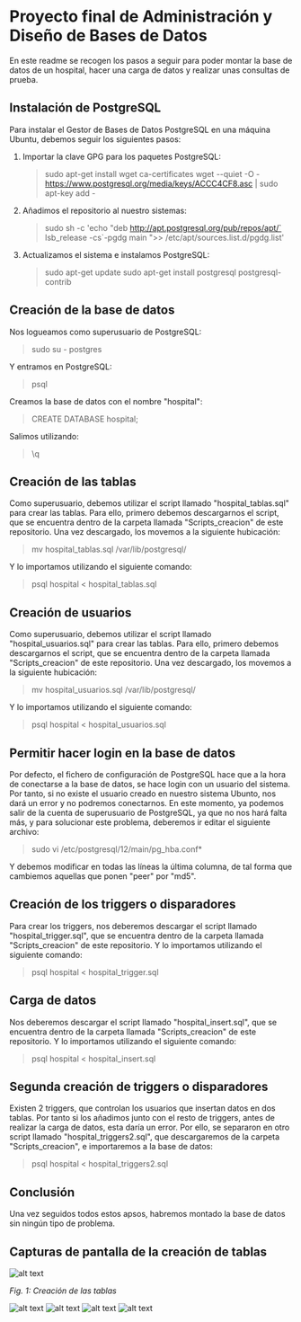 # Proyecto final de Administración y Diseño de Bases de Datos

En este readme se recogen los pasos a seguir para poder montar la base de datos de un hospital, hacer una carga de datos y realizar unas consultas de prueba.

## Instalación de PostgreSQL
Para instalar el Gestor de Bases de Datos PostgreSQL en una máquina Ubuntu, debemos seguir los siguientes pasos:

1. Importar la clave GPG para los paquetes PostgreSQL:

   > sudo apt-get install wget ca-certificates
   > wget --quiet -O - https://www.postgresql.org/media/keys/ACCC4CF8.asc | sudo apt-key add -
2. Añadimos el repositorio al nuestro sistemas:

   > sudo sh -c 'echo "deb http://apt.postgresql.org/pub/repos/apt/` lsb_release -cs`-pgdg main ">> /etc/apt/sources.list.d/pgdg.list'
3. Actualizamos el sistema e instalamos PostgreSQL:

   > sudo apt-get update
   > sudo apt-get install postgresql postgresql-contrib

## Creación de la base de datos
Nos logueamos como superusuario de PostgreSQL:
   > sudo su - postgres
  
Y entramos en PostgreSQL:
   > psql
  
Creamos la base de datos con el nombre "hospital":
   > CREATE DATABASE hospital;
   
Salimos utilizando:
   >\q
   
## Creación de las tablas
Como superusuario, debemos utilizar el script llamado "hospital_tablas.sql" para crear las tablas. Para ello, primero debemos descargarnos el script, que se encuentra dentro de la carpeta llamada "Scripts_creacion" de este repositorio. Una vez descargado, los movemos a la siguiente hubicación:
   > mv hospital_tablas.sql /var/lib/postgresql/
    
Y lo importamos utilizando el siguiente comando:
   > psql hospital < hospital_tablas.sql
    
## Creación de usuarios
Como superusuario, debemos utilizar el script llamado "hospital_usuarios.sql" para crear las tablas. Para ello, primero debemos descargarnos el script, que se encuentra dentro de la carpeta llamada "Scripts_creacion" de este repositorio. Una vez descargado, los movemos a la siguiente hubicación:
   > mv hospital_usuarios.sql /var/lib/postgresql/
   
Y lo importamos utilizando el siguiente comando:
   > psql hospital < hospital_usuarios.sql
   
   
## Permitir hacer login en la base de datos
Por defecto, el fichero de configuración de PostgreSQL hace que a la hora de conectarse a la base de datos, se hace login con un usuario del sistema. Por tanto, si no existe el usuario creado en nuestro sistema Ubunto, nos dará un error y no podremos conectarnos. En este momento, ya podemos salir de la cuenta de superusuario de PostgreSQL, ya que no nos hará falta más, y para solucionar este problema, deberemos ir editar el siguiente archivo:
   > sudo vi /etc/postgresql/12/main/pg_hba.conf*

Y debemos modificar en todas las líneas la última columna, de tal forma que cambiemos aquellas que ponen "peer" por "md5".


## Creación de los triggers o disparadores
Para crear los triggers, nos deberemos descargar el script llamado "hospital_trigger.sql", que se encuentra dentro de la carpeta llamada "Scripts_creacion" de este repositorio. Y lo importamos utilizando el siguiente comando:
   > psql hospital < hospital_trigger.sql
   
## Carga de datos
Nos deberemos descargar el script llamado "hospital_insert.sql", que se encuentra dentro de la carpeta llamada "Scripts_creacion" de este repositorio. Y lo importamos utilizando el siguiente comando:
   > psql hospital < hospital_insert.sql

## Segunda creación de triggers o disparadores
Existen 2 triggers, que controlan los usuarios que insertan datos en dos tablas. Por tanto si los añadimos junto con el resto de triggers, antes de realizar la carga de datos, esta daría un error. Por ello, se separaron en otro script llamado "hospital_triggers2.sql", que descargaremos de la carpeta "Scripts_creacion", e importaremos a la base de datos:
   > psql hospital < hospital_triggers2.sql
   
## Conclusión
Una vez seguidos todos estos apsos, habremos montado la base de datos sin ningún tipo de problema.

## Capturas de pantalla de la creación de tablas
![alt text](https://github.com/alu0100881165/proyecto_final_ADBD/blob/master/Capturas/crear_tablas.png)

*Fig. 1: Creación de las tablas*

![alt text](https://github.com/alu0100881165/proyecto_final_ADBD/blob/master/Capturas/crear_usuarios.png)
![alt text](https://github.com/alu0100881165/proyecto_final_ADBD/blob/master/Capturas/crear_trigger1.png)
![alt text](https://github.com/alu0100881165/proyecto_final_ADBD/blob/master/Capturas/carga_datos.png)
![alt text](https://github.com/alu0100881165/proyecto_final_ADBD/blob/master/Capturas/crear_trigger2.png)

